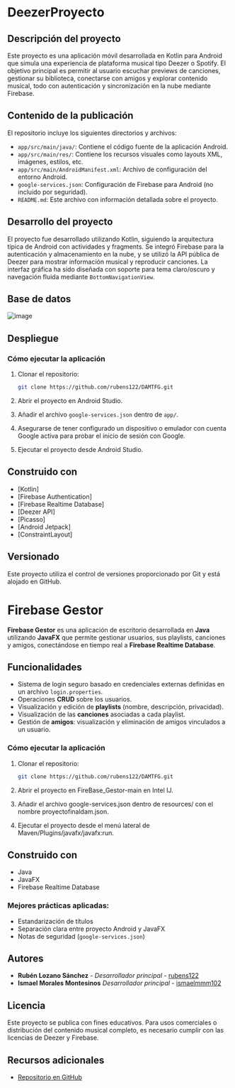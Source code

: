 # DeezerProyecto

## Descripción del proyecto

Este proyecto es una aplicación móvil desarrollada en Kotlin para Android que simula una experiencia de plataforma musical tipo Deezer o Spotify. El objetivo principal es permitir al usuario escuchar previews de canciones, gestionar su biblioteca, conectarse con amigos y explorar contenido musical, todo con autenticación y sincronización en la nube mediante Firebase.

## Contenido de la publicación

El repositorio incluye los siguientes directorios y archivos:

- `app/src/main/java/`: Contiene el código fuente de la aplicación Android.
- `app/src/main/res/`: Contiene los recursos visuales como layouts XML, imágenes, estilos, etc.
- `app/src/main/AndroidManifest.xml`: Archivo de configuración del entorno Android.
- `google-services.json`: Configuración de Firebase para Android (no incluido por seguridad).
- `README.md`: Este archivo con información detallada sobre el proyecto.

## Desarrollo del proyecto

El proyecto fue desarrollado utilizando Kotlin, siguiendo la arquitectura típica de Android con actividades y fragments. Se integró Firebase para la autenticación y almacenamiento en la nube, y se utilizó la API pública de Deezer para mostrar información musical y reproducir canciones. La interfaz gráfica ha sido diseñada con soporte para tema claro/oscuro y navegación fluida mediante `BottomNavigationView`.

## Base de datos

![image](https://github.com/user-attachments/assets/5e740cb2-38ac-462f-b326-e6cbf91edb9f)

## Despliegue

### Cómo ejecutar la aplicación

1. Clonar el repositorio:
   ```bash
   git clone https://github.com/rubens122/DAMTFG.git
   ```

2. Abrir el proyecto en Android Studio.

3. Añadir el archivo `google-services.json` dentro de `app/`.

4. Asegurarse de tener configurado un dispositivo o emulador con cuenta Google activa para probar el inicio de sesión con Google.

5. Ejecutar el proyecto desde Android Studio.

## Construido con

- [Kotlin]
- [Firebase Authentication]
- [Firebase Realtime Database]
- [Deezer API]
- [Picasso]
- [Android Jetpack]
- [ConstraintLayout]

## Versionado

Este proyecto utiliza el control de versiones proporcionado por Git y está alojado en GitHub.
# Firebase Gestor

**Firebase Gestor** es una aplicación de escritorio desarrollada en **Java** utilizando **JavaFX** que permite gestionar usuarios, sus playlists, canciones y amigos, conectándose en tiempo real a **Firebase Realtime Database**.

## Funcionalidades

- Sistema de login seguro basado en credenciales externas definidas en un archivo `login.properties`.
- Operaciones **CRUD** sobre los usuarios.
- Visualización y edición de **playlists** (nombre, descripción, privacidad).
- Visualización de las **canciones** asociadas a cada playlist.
- Gestión de **amigos**: visualización y eliminación de amigos vinculados a un usuario.
  
### Cómo ejecutar la aplicación

1. Clonar el repositorio:
   ```bash
   git clone https://github.com/rubens122/DAMTFG.git
   ```

2. Abrir el proyecto en FireBase_Gestor-main en Intel IJ.

3. Añadir el archivo google-services.json dentro de resources/ con el nombre proyectofinaldam.json.

4. Ejecutar el proyecto desde el menú lateral de Maven/Plugins/javafx/javafx:run.

## Construido con

- Java
- JavaFX
- Firebase Realtime Database
  
### Mejores prácticas aplicadas:

- Estandarización de títulos
- Separación clara entre proyecto Android y JavaFX
- Notas de seguridad (`google-services.json`)

## Autores

- **Rubén Lozano Sánchez** - *Desarrollador principal* - [rubens122](https://github.com/rubens122)
- **Ismael Morales Montesinos** *Desarrollador principal* - [ismaelmmm102](https://github.com/ismaelmmm102)

## Licencia

Este proyecto se publica con fines educativos. Para usos comerciales o distribución del contenido musical completo, es necesario cumplir con las licencias de Deezer y Firebase.

## Recursos adicionales

- [Repositorio en GitHub](https://github.com/rubens122/DAMTFG)
